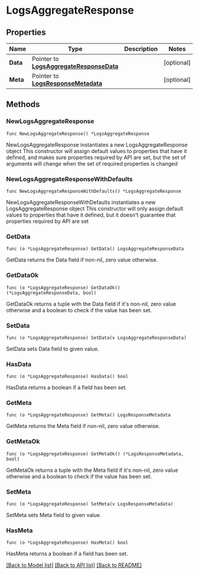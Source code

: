 # LogsAggregateResponse

## Properties

Name | Type | Description | Notes
------------ | ------------- | ------------- | -------------
**Data** | Pointer to [**LogsAggregateResponseData**](LogsAggregateResponseData.md) |  | [optional] 
**Meta** | Pointer to [**LogsResponseMetadata**](LogsResponseMetadata.md) |  | [optional] 

## Methods

### NewLogsAggregateResponse

`func NewLogsAggregateResponse() *LogsAggregateResponse`

NewLogsAggregateResponse instantiates a new LogsAggregateResponse object
This constructor will assign default values to properties that have it defined,
and makes sure properties required by API are set, but the set of arguments
will change when the set of required properties is changed

### NewLogsAggregateResponseWithDefaults

`func NewLogsAggregateResponseWithDefaults() *LogsAggregateResponse`

NewLogsAggregateResponseWithDefaults instantiates a new LogsAggregateResponse object
This constructor will only assign default values to properties that have it defined,
but it doesn't guarantee that properties required by API are set

### GetData

`func (o *LogsAggregateResponse) GetData() LogsAggregateResponseData`

GetData returns the Data field if non-nil, zero value otherwise.

### GetDataOk

`func (o *LogsAggregateResponse) GetDataOk() (*LogsAggregateResponseData, bool)`

GetDataOk returns a tuple with the Data field if it's non-nil, zero value otherwise
and a boolean to check if the value has been set.

### SetData

`func (o *LogsAggregateResponse) SetData(v LogsAggregateResponseData)`

SetData sets Data field to given value.

### HasData

`func (o *LogsAggregateResponse) HasData() bool`

HasData returns a boolean if a field has been set.

### GetMeta

`func (o *LogsAggregateResponse) GetMeta() LogsResponseMetadata`

GetMeta returns the Meta field if non-nil, zero value otherwise.

### GetMetaOk

`func (o *LogsAggregateResponse) GetMetaOk() (*LogsResponseMetadata, bool)`

GetMetaOk returns a tuple with the Meta field if it's non-nil, zero value otherwise
and a boolean to check if the value has been set.

### SetMeta

`func (o *LogsAggregateResponse) SetMeta(v LogsResponseMetadata)`

SetMeta sets Meta field to given value.

### HasMeta

`func (o *LogsAggregateResponse) HasMeta() bool`

HasMeta returns a boolean if a field has been set.


[[Back to Model list]](../README.md#documentation-for-models) [[Back to API list]](../README.md#documentation-for-api-endpoints) [[Back to README]](../README.md)


